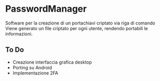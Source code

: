 # PasswordManager
Software per la creazione di un portachiavi criptato via riga di comando
Viene generato un file criptato per ogni utente, rendendo portabili le informazioni.

## To Do
- Creazione interfaccia grafica desktop
- Porting su Android
- Implementazione 2FA
